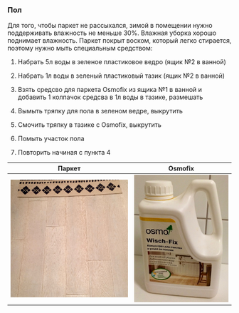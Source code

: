 ### Пол

Для того, чтобы паркет не рассыхался, зимой в помещении нужно поддерживать влажность не меньше 30%. Влажная уборка хорошо поднимает влажность. Паркет покрыт воском, который легко стирается, поэтому нужно мыть специальным средством:
1. Набрать 5л воды в зеленое пластиковое ведро (ящик №2 в ванной)

2. Набрать 1л воды в зеленый пластиковый тазик (ящик №2 в
   ванной)

3. Взять средсво для паркета Osmofix из ящика №1 в ванной и добавить 1 колпачок средсва в 1л воды в тазике, размешать

4. Вымыть тряпку для пола в зеленом ведре, выкрутить

5. Смочить тряпку в тазике с Osmofix, выкрутить

6. Помыть участок пола

7. Повторить начиная с пункта 4


Паркет | Osmofix
--- | ---
![](./img/floor.jpg) | ![](./img/osmofix.jpg)
